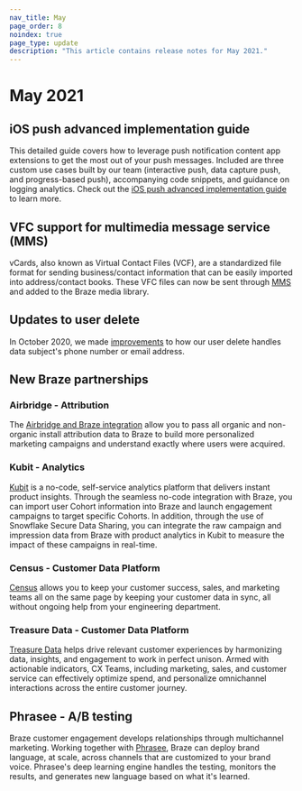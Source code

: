 ```yaml
---
nav_title: May
page_order: 8
noindex: true
page_type: update
description: "This article contains release notes for May 2021."
---
```

# May 2021

## iOS push advanced implementation guide

This detailed guide covers how to leverage push notification content app extensions to get the most out of your push messages. Included are three custom use cases built by our team (interactive push, data capture push, and progress-based push), accompanying code snippets, and guidance on logging analytics. Check out the [iOS push advanced implementation guide](/docs/developer_guide/platform_integration_guides/swift/push_notifications/implementation_guide/) to learn more.

## VFC support for multimedia message service (MMS)

vCards, also known as Virtual Contact Files (VCF), are a standardized file format for sending business/contact information that can be easily imported into address/contact books. These VFC files can now be sent through [MMS]({{site.baseurl}}/user_guide/message_building_by_channel/sms/mms/create/) and added to the Braze media library. 

## Updates to user delete

In October 2020, we made [improvements]({{site.baseurl}}/help/release_notes/2020/october/) to how our user delete handles data subject's phone number or email address. 

## New Braze partnerships

### Airbridge - Attribution

The [Airbridge and Braze integration]({{site.baseurl}}/partners/message_orchestration/attribution/airbridge/) allow you to pass all organic and non-organic install attribution data to Braze to build more personalized marketing campaigns and understand exactly where users were acquired.
### Kubit - Analytics

[Kubit]({{site.baseurl}}/partners/data_and_infrastructure_agility/analytics/kubit/) is a no-code, self-service analytics platform that delivers instant product insights. Through the seamless no-code integration with Braze, you can import user Cohort information into Braze and launch engagement campaigns to target specific Cohorts. In addition, through the use of Snowflake Secure Data Sharing, you can integrate the raw campaign and impression data from Braze with product analytics in Kubit to measure the impact of these campaigns in real-time. 

### Census - Customer Data Platform

[Census]({{site.baseurl}}/partners/data_and_analytics/customer_data_platform/census/) allows you to keep your customer success, sales, and marketing teams all on the same page by keeping your customer data in sync, all without ongoing help from your engineering department.

### Treasure Data - Customer Data Platform

[Treasure Data]({{site.baseurl}}/partners/data_and_analytics/customer_data_platform/treasure_data/) helps drive relevant customer experiences by harmonizing data, insights, and engagement to work in perfect unison. Armed with actionable indicators, CX Teams, including marketing, sales, and customer service can effectively optimize spend, and personalize omnichannel interactions across the entire customer journey. 

## Phrasee - A/B testing

Braze customer engagement develops relationships through multichannel marketing. Working together with [Phrasee]({{site.baseurl}}/partners/message_orchestration/ab_testing/phrasee/), Braze can deploy brand language, at scale, across channels that are customized to your brand voice. Phrasee's deep learning engine handles the testing, monitors the results, and generates new language based on what it's learned. 
